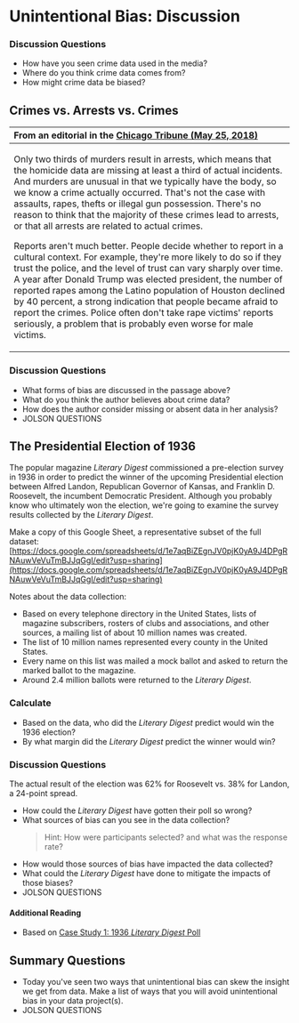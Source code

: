 # Unintentional Bias: Discussion

### Discussion Questions

- How have you seen crime data used in the media?
- Where do you think crime data comes from?
- How might crime data be biased?

## Crimes vs. Arrests vs. Crimes

| From an editorial in the [Chicago Tribune (May 25, 2018)](https://www.chicagotribune.com/opinion/commentary/ct-perspec-danger-marijuana-legalizing-crime-data-black-youth-facial-bias-0528-story.html) |
| :--- |
| <p>Only two thirds of murders result in arrests, which means that the homicide data are missing at least a third of actual incidents. And murders are unusual in that we typically have the body, so we know a crime actually occurred. That's not the case with assaults, rapes, thefts or illegal gun possession. There's no reason to think that the majority of these crimes lead to arrests, or that all arrests are related to actual crimes.</p><p>Reports aren't much better. People decide whether to report in a cultural context. For example, they're more likely to do so if they trust the police, and the level of trust can vary sharply over time. A year after Donald Trump was elected president, the number of reported rapes among the Latino population of Houston declined by 40 percent, a strong indication that people became afraid to report the crimes. Police often don't take rape victims' reports seriously, a problem that is probably even worse for male victims.</p> |

### Discussion Questions

- What forms of bias are discussed in the passage above?
- What do you think the author believes about crime data?
- How does the author consider missing or absent data in her analysis?
- JOLSON QUESTIONS

## The Presidential Election of 1936

The popular magazine _Literary Digest_ commissioned a pre-election survey in 1936 in order to predict the winner of the upcoming Presidential election between Alfred Landon, Republican Governor of Kansas, and Franklin D. Roosevelt, the incumbent Democratic President. Although you probably know who ultimately won the election, we're going to examine the survey results collected by the _Literary Digest_.

Make a copy of this Google Sheet, a representative subset of the full dataset: [https://docs.google.com/spreadsheets/d/1e7aqBiZEgnJV0pjK0yA9J4DPgRNAuwVeVuTmBJJqGgI/edit?usp=sharing](https://docs.google.com/spreadsheets/d/1e7aqBiZEgnJV0pjK0yA9J4DPgRNAuwVeVuTmBJJqGgI/edit?usp=sharing)

Notes about the data collection:
- Based on every telephone directory in the United States, lists of magazine subscribers, rosters of clubs and associations, and other sources, a mailing list of about 10 million names was created.
- The list of 10 million names represented every county in the United States.
- Every name on this list was mailed a mock ballot and asked to return the marked ballot to the magazine.
- Around 2.4 million ballots were returned to the _Literary Digest_.

### Calculate
- Based on the data, who did the _Literary Digest_ predict would win the 1936 election?
- By what margin did the _Literary Digest_ predict the winner would win?

### Discussion Questions

The actual result of the election was 62% for Roosevelt vs. 38% for Landon, a 24-point spread.

- How could the _Literary Digest_ have gotten their poll so wrong?
- What sources of bias can you see in the data collection?
	> Hint: How were participants selected? and what was the response rate?
- How would those sources of bias have impacted the data collected?
- What could the _Literary Digest_ have done to mitigate the impacts of those biases?
- JOLSON QUESTIONS

#### Additional Reading

- Based on [Case Study 1: 1936 _Literary Digest_ Poll](https://www.math.upenn.edu/~deturck/m170/wk4/lecture/case1.html) 

## Summary Questions

- Today you've seen two ways that unintentional bias can skew the insight we get from data. Make a list of ways that you will avoid unintentional bias in your data project(s).
- JOLSON QUESTIONS
